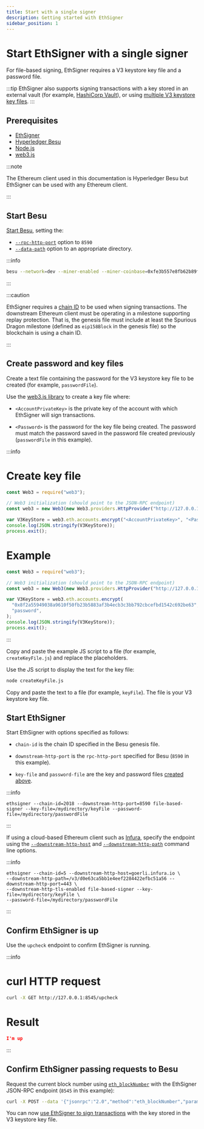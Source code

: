 ```yaml
---
title: Start with a single signer
description: Getting started with EthSigner
sidebar_position: 1
---
```


# Start EthSigner with a single signer

For file-based signing, EthSigner requires a V3 keystore key file and a password file.

:::tip EthSigner also supports signing transactions with a key stored in an external vault (for example, [HashiCorp Vault](../HowTo/Store-Keys/Use-Hashicorp.md)), or using [multiple V3 keystore key files](../Tutorials/Multifile.md). :::

## Prerequisites

- [EthSigner](../HowTo/Get-Started/Install-Binaries.md)
- [Hyperledger Besu](https://besu.hyperledger.org/en/stable/HowTo/Get-Started/Install-Binaries/)
- [Node.js](https://nodejs.org/en/download/)
- [web3.js](https://github.com/ethereum/web3.js/)

:::note

The Ethereum client used in this documentation is Hyperledger Besu but EthSigner can be used with any Ethereum client.

:::

## Start Besu

[Start Besu](https://besu.hyperledger.org/en/stable/HowTo/Get-Started/Starting-node/), setting the:

- [`--rpc-http-port`](https://besu.hyperledger.org/en/stable/Reference/CLI/CLI-Syntax/#rpc-http-port) option to `8590`
- [`--data-path`](https://besu.hyperledger.org/en/stable/Reference/CLI/CLI-Syntax/#rpc-data-path) option to an appropriate directory.

:::info

```bash
besu --network=dev --miner-enabled --miner-coinbase=0xfe3b557e8fb62b89f4916b721be55ceb828dbd73 --rpc-http-cors-origins="all" --host-allowlist="*" --rpc-http-enabled --rpc-http-port=8590 --data-path=/Users/<user.name>/Datadir
```

:::

:::caution

EthSigner requires a [chain ID](https://besu.hyperledger.org/en/stable/Concepts/NetworkID-And-ChainID/) to be used when signing transactions. The downstream Ethereum client must be operating in a milestone supporting replay protection. That is, the genesis file must include at least the Spurious Dragon milestone (defined as `eip158Block` in the genesis file) so the blockchain is using a chain ID.

:::

## Create password and key files

Create a text file containing the password for the V3 keystore key file to be created (for example, `passwordFile`).

Use the [web3.js library](https://github.com/ethereum/web3.js/) to create a key file where:

- `<AccountPrivateKey>` is the private key of the account with which EthSigner will sign transactions.

- `<Password>` is the password for the key file being created. The password must match the password saved in the password file created previously (`passwordFile` in this example).

:::info

<!--tabs-->

# Create key file

```js showLineNumbers
const Web3 = require("web3");

// Web3 initialization (should point to the JSON-RPC endpoint)
const web3 = new Web3(new Web3.providers.HttpProvider("http://127.0.0.1:8590"));

var V3KeyStore = web3.eth.accounts.encrypt("<AccountPrivateKey>", "<Password>");
console.log(JSON.stringify(V3KeyStore));
process.exit();
```

# Example

```js showLineNumbers
const Web3 = require("web3");

// Web3 initialization (should point to the JSON-RPC endpoint)
const web3 = new Web3(new Web3.providers.HttpProvider("http://127.0.0.1:8590"));

var V3KeyStore = web3.eth.accounts.encrypt(
  "0x8f2a55949038a9610f50fb23b5883af3b4ecb3c3bb792cbcefbd1542c692be63",
  "password",
);
console.log(JSON.stringify(V3KeyStore));
process.exit();
```

<!--/tabs-->

:::

Copy and paste the example JS script to a file (for example, `createKeyFile.js`) and replace the placeholders.

Use the JS script to display the text for the key file:

```bash
node createKeyFile.js
```

Copy and paste the text to a file (for example, `keyFile`). The file is your V3 keystore key file.

## Start EthSigner

Start EthSigner with options specified as follows:

- `chain-id` is the chain ID specified in the Besu genesis file.

- `downstream-http-port` is the `rpc-http-port` specified for Besu (`8590` in this example).

- `key-file` and `password-file` are the key and password files [created above](#create-password-and-key-files).

:::info

```
ethsigner --chain-id=2018 --downstream-http-port=8590 file-based-signer --key-file=/mydirectory/keyFile --password-file=/mydirectory/passwordFile
```

:::

If using a cloud-based Ethereum client such as [Infura], specify the endpoint using the [`--downstream-http-host`](../Reference/CLI/CLI-Syntax.md#downstream-http-host) and [`--downstream-http-path`](../Reference/CLI/CLI-Syntax.md#downstream-http-path) command line options.

:::info

```
ethsigner --chain-id=5 --downstream-http-host=goerli.infura.io \
--downstream-http-path=/v3/d0e63ca5bb1e4eef2284422efbc51a56 --downstream-http-port=443 \
--downstream-http-tls-enabled file-based-signer --key-file=/mydirectory/keyFile \
--password-file=/mydirectory/passwordFile
```

:::

## Confirm EthSigner is up

Use the `upcheck` endpoint to confirm EthSigner is running.

:::info

<!--tabs-->

# curl HTTP request

```bash
curl -X GET http://127.0.0.1:8545/upcheck
```

# Result

```json
I'm up
```

<!--/tabs-->

:::

## Confirm EthSigner passing requests to Besu

Request the current block number using [`eth_blockNumber`] with the EthSigner JSON-RPC endpoint (`8545` in this example):

```bash
curl -X POST --data '{"jsonrpc":"2.0","method":"eth_blockNumber","params":[],"id":51}' http://127.0.0.1:8545
```

You can now [use EthSigner to sign transactions](../HowTo/Make-Transactions.md) with the key stored in the V3 keystore key file.

[`eth_blockNumber`]: https://besu.hyperledger.org/en/stable/Reference/API-Methods/#eth_blocknumber

<!-- links -->

[Infura]: https://infura.io/
